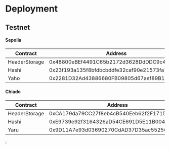 # Deployment

## Testnet

#### Sepolia

| Contract      | Address                                    |
| ------------- | ------------------------------------------ |
| HeaderStorage | 0x48800eBEf4491C65b2172d3628DdDDC9c47fe430 |
| Hashi         | 0x23f193a135f8bfdbcbddfe32caf90e21573fa751 |
| Yaho          | 0x2281D32Ad43886680FB09805d67aef89B15aF3fA |

#### Chiado

| Contract      | Address                                    |
| ------------- | ------------------------------------------ |
| HeaderStorage | 0xCA179da79CC27f8eb4cB540Eeb62f2F171521222 |
| Hashi         | 0xE9739e92f3164326aD54CE691D5E11B004C1B4f6 |
| Yaru          | 0x9D11A7e93d03690270CdAD37D35ac55256c89d3a |

:
